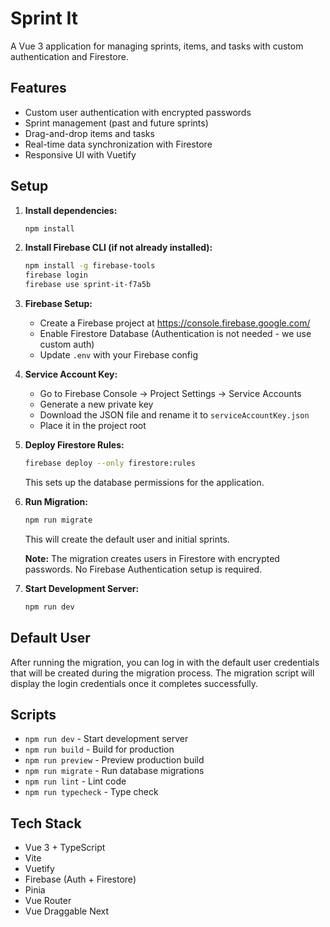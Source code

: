 # Sprint It

A Vue 3 application for managing sprints, items, and tasks with custom authentication and Firestore.

## Features

-   Custom user authentication with encrypted passwords
-   Sprint management (past and future sprints)
-   Drag-and-drop items and tasks
-   Real-time data synchronization with Firestore
-   Responsive UI with Vuetify

## Setup

1. **Install dependencies:**

    ```bash
    npm install
    ```

2. **Install Firebase CLI (if not already installed):**

    ```bash
    npm install -g firebase-tools
    firebase login
    firebase use sprint-it-f7a5b
    ```

3. **Firebase Setup:**

    - Create a Firebase project at https://console.firebase.google.com/
    - Enable Firestore Database (Authentication is not needed - we use custom auth)
    - Update `.env` with your Firebase config

4. **Service Account Key:**

    - Go to Firebase Console → Project Settings → Service Accounts
    - Generate a new private key
    - Download the JSON file and rename it to `serviceAccountKey.json`
    - Place it in the project root

5. **Deploy Firestore Rules:**

    ```bash
    firebase deploy --only firestore:rules
    ```

    This sets up the database permissions for the application.

6. **Run Migration:**

    ```bash
    npm run migrate
    ```

    This will create the default user and initial sprints.

    **Note:** The migration creates users in Firestore with encrypted passwords. No Firebase Authentication setup is required.

7. **Start Development Server:**
    ```bash
    npm run dev
    ```

## Default User

After running the migration, you can log in with the default user credentials that will be created during the migration process. The migration script will display the login credentials once it completes successfully.

## Scripts

-   `npm run dev` - Start development server
-   `npm run build` - Build for production
-   `npm run preview` - Preview production build
-   `npm run migrate` - Run database migrations
-   `npm run lint` - Lint code
-   `npm run typecheck` - Type check

## Tech Stack

-   Vue 3 + TypeScript
-   Vite
-   Vuetify
-   Firebase (Auth + Firestore)
-   Pinia
-   Vue Router
-   Vue Draggable Next
